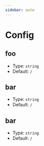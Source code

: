 ```yaml
---
sidebar: auto
---
```


# Config

## foo

- Type: `string`
- Default: `/`

## bar

- Type: `string`
- Default: `/`

## bar

- Type: `string`
- Default: `/`